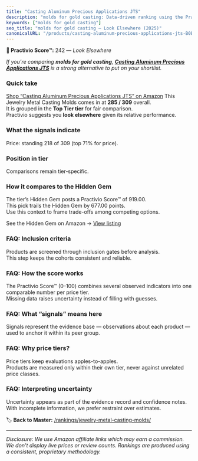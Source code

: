 ```yaml
---
title: "Casting Aluminum Precious Applications JTS"
description: "molds for gold casting: Data-driven ranking using the Practivio Score™. Positioned by quality, value, demand, findability, momentum."
keywords: ["molds for gold casting"]
seo_title: "molds for gold casting — Look Elsewhere (2025)"
canonicalURL: "/products/casting-aluminum-precious-applications-jts-B0BJ4H6S6W/"
---
```


**🚫 Practivio Score™:** 242 — _Look Elsewhere_


*If you're comparing **molds for gold casting**, **[Casting Aluminum Precious Applications JTS](https://www.amazon.com/dp/B0BJ4H6S6W?tag=practivio-20)** is a strong alternative to put on your shortlist.*
### Quick take
[Shop “Casting Aluminum Precious Applications JTS” on Amazon](https://www.amazon.com/dp/B0BJ4H6S6W?tag=practivio-20)
This Jewelry Metal Casting Molds comes in at **285 / 309** overall.  
It is grouped in the **Top Tier tier** for fair comparison.  
Practivio suggests you **look elsewhere** given its relative performance.

### What the signals indicate
Price: standing 218 of 309 (top 71% for price).  

### Position in tier
Comparisons remain tier-specific.

### How it compares to the Hidden Gem
The tier’s Hidden Gem posts a Practivio Score™ of 919.00.  
This pick trails the Hidden Gem by 677.00 points.  
Use this context to frame trade-offs among competing options.  

See the Hidden Gem on Amazon → [View listing](https://www.amazon.com/dp/B09W6WG3D8?tag=practivio-20)

### FAQ: Inclusion criteria
Products are screened through inclusion gates before analysis.  
This step keeps the cohorts consistent and reliable.

### FAQ: How the score works
The Practivio Score™ (0–100) combines several observed indicators into one comparable number per price tier.  
Missing data raises uncertainty instead of filling with guesses.

### FAQ: What “signals” means here
Signals represent the evidence base — observations about each product — used to anchor it within its peer group.

### FAQ: Why price tiers?
Price tiers keep evaluations apples-to-apples.  
Products are measured only within their own tier, never against unrelated price classes.

### FAQ: Interpreting uncertainty
Uncertainty appears as part of the evidence record and confidence notes.  
With incomplete information, we prefer restraint over estimates.


🏷️ **Back to Master:** [/rankings/jewelry-metal-casting-molds/](/rankings/jewelry-metal-casting-molds/)

---
_Disclosure: We use Amazon affiliate links which may earn a commission. We don’t display live prices or review counts. Rankings are produced using a consistent, proprietary methodology._
